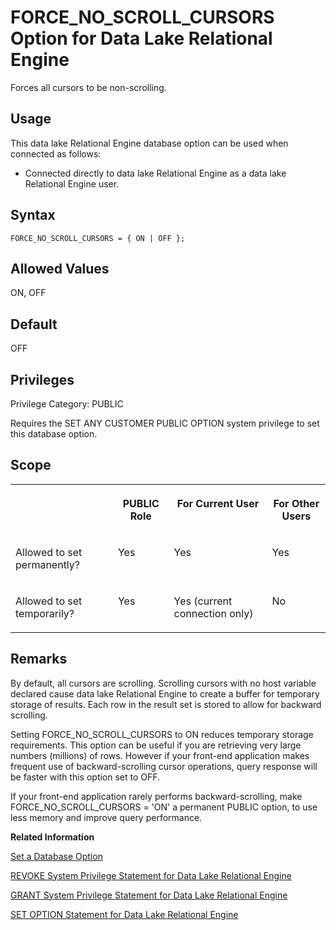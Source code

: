 <!-- loioa636102b84f21015b199ddc65fd14880 -->

# FORCE\_NO\_SCROLL\_CURSORS Option for Data Lake Relational Engine

Forces all cursors to be non-scrolling.



<a name="loioa636102b84f21015b199ddc65fd14880__section_jq1_3gr_znb"/>

## Usage

This data lake Relational Engine database option can be used when connected as follows:

-   Connected directly to data lake Relational Engine as a data lake Relational Engine user.



<a name="loioa636102b84f21015b199ddc65fd14880__section_vn4_rzh_3rb"/>

## Syntax

```
FORCE_NO_SCROLL_CURSORS = { ON | OFF };
```



<a name="loioa636102b84f21015b199ddc65fd14880__iq_refso_532"/>

## Allowed Values

ON, OFF



<a name="loioa636102b84f21015b199ddc65fd14880__iq_refso_533"/>

## Default

OFF



<a name="loioa636102b84f21015b199ddc65fd14880__section_k3c_gxb_3qb"/>

## Privileges

Privilege Category: PUBLIC

Requires the SET ANY CUSTOMER PUBLIC OPTION system privilege to set this database option.



<a name="loioa636102b84f21015b199ddc65fd14880__iq_refso_534"/>

## Scope


<table>
<tr>
<th valign="top">

 

</th>
<th valign="top">

PUBLIC Role

</th>
<th valign="top">

For Current User

</th>
<th valign="top">

For Other Users

</th>
</tr>
<tr>
<td valign="top">

Allowed to set permanently?

</td>
<td valign="top">

Yes

</td>
<td valign="top">

Yes

</td>
<td valign="top">

Yes

</td>
</tr>
<tr>
<td valign="top">

Allowed to set temporarily?

</td>
<td valign="top">

Yes

</td>
<td valign="top">

Yes \(current connection only\)

</td>
<td valign="top">

No

</td>
</tr>
</table>



<a name="loioa636102b84f21015b199ddc65fd14880__iq_refso_535"/>

## Remarks

By default, all cursors are scrolling. Scrolling cursors with no host variable declared cause data lake Relational Engine to create a buffer for temporary storage of results. Each row in the result set is stored to allow for backward scrolling.

Setting FORCE\_NO\_SCROLL\_CURSORS to ON reduces temporary storage requirements. This option can be useful if you are retrieving very large numbers \(millions\) of rows. However if your front-end application makes frequent use of backward-scrolling cursor operations, query response will be faster with this option set to OFF.

If your front-end application rarely performs backward-scrolling, make FORCE\_NO\_SCROLL\_CURSORS = 'ON' a permanent PUBLIC option, to use less memory and improve query performance.

**Related Information**  


[Set a Database Option](set-a-database-option-0dcb893.md "You set options with the SET OPTION statement.")

[REVOKE System Privilege Statement for Data Lake Relational Engine](../080-sql-statements/revoke-system-privilege-statement-for-data-lake-relational-engine-a3eadda.md "Removes specific system privileges from specific users and the right to administer the privilege.")

[GRANT System Privilege Statement for Data Lake Relational Engine](../080-sql-statements/grant-system-privilege-statement-for-data-lake-relational-engine-a3dfcb0.md "Grants specific system privileges to users or roles, with or without administrative rights.")

[SET OPTION Statement for Data Lake Relational Engine](../080-sql-statements/set-option-statement-for-data-lake-relational-engine-a625da7.md "Changes options that affect the behavior of the database and its compatibility with Transact-SQL. Setting the value of an option can change the behavior for all users or an individual user, in either a temporary or permanent scope.")

